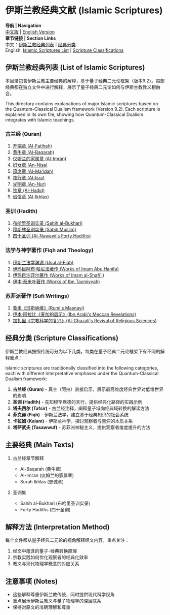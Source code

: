 # 伊斯兰教经典文献 (Islamic Scriptures)

**导航 | Navigation**  
[中文版](#伊斯兰教经典列表-list-of-islamic-scriptures) | [English Version](#伊斯兰教经典列表-list-of-islamic-scriptures)  
**章节链接 | Section Links**  
中文：[伊斯兰教经典列表](#伊斯兰教经典列表-list-of-islamic-scriptures) | [经典分类](#经典分类-scripture-classifications)  
English: [Islamic Scriptures List](#伊斯兰教经典列表-list-of-islamic-scriptures) | [Scripture Classifications](#经典分类-scripture-classifications)

## 伊斯兰教经典列表 (List of Islamic Scriptures)

本目录包含伊斯兰教主要经典的解释，基于量子经典二元论框架（版本9.2）。每部经典都在独立文件中进行解释，展示了量子经典二元论如何与伊斯兰教教义相融合。

This directory contains explanations of major Islamic scriptures based on the Quantum-Classical Dualism framework (Version 9.2). Each scripture is explained in its own file, showing how Quantum-Classical Dualism integrates with Islamic teachings.

### 古兰经 (Quran)
1. [开端章 (Al-Fatihah)](Al-Fatihah.md)
2. [黄牛章 (Al-Baqarah)](Al-Baqarah.md)
3. [仪姆兰的家属章 (Al-Imran)](Al-Imran.md)
4. [妇女章 (An-Nisa)](An-Nisa.md)
5. [筵席章 (Al-Ma'idah)](Al-Maidah.md)
6. [夜行章 (Al-Isra)](Al-Isra.md)
7. [光明章 (An-Nur)](An-Nur.md)
8. [铁章 (Al-Hadid)](Al-Hadid.md)
9. [诚信章 (Al-Ikhlas)](Al-Ikhlas.md)

### 圣训 (Hadith)
1. [布哈里圣训实录 (Sahih al-Bukhari)](Sahih_al-Bukhari.md)
2. [穆斯林圣训实录 (Sahih Muslim)](Sahih_Muslim.md)
3. [四十圣训 (Al-Nawawi's Forty Hadiths)](Forty_Hadiths.md)

### 法学与神学著作 (Fiqh and Theology)
1. [伊斯兰法学渊源 (Usul al-Fiqh)](Usul_al-Fiqh.md)
2. [伊玛目阿布·哈尼法著作 (Works of Imam Abu Hanifa)](Abu_Hanifa_Works.md)
3. [伊玛目沙菲尔著作 (Works of Imam al-Shafi'i)](Al-Shafii_Works.md)
4. [伊本·泰米叶著作 (Works of Ibn Taymiyyah)](Ibn_Taymiyyah_Works.md)

### 苏菲派著作 (Sufi Writings)
1. [鲁米《玛斯纳维》(Rumi's Masnavi)](Masnavi.md)
2. [伊本·阿拉比《麦加的启示》(Ibn Arabi's Meccan Revelations)](Meccan_Revelations.md)
3. [加扎里《宗教科学的复兴》(Al-Ghazali's Revival of Religious Sciences)](Revival_Religious_Sciences.md)

## 经典分类 (Scripture Classifications)

伊斯兰教经典按照传统可分为以下几类，每类在量子经典二元论框架下有不同的解释重点：

Islamic scriptures are traditionally classified into the following categories, each with different interpretative emphases under the Quantum-Classical Dualism framework:

1. **古兰经 (Quran)** - 真主（阿拉）直接启示，展示最高维度经典世界对低维世界的影响
2. **圣训 (Hadith)** - 先知穆罕默德的言行，提供经典化路径的实践示例
3. **塔夫西尔 (Tafsir)** - 古兰经注释，阐释量子域向经典域转换的解读方法
4. **菲克赫 (Fiqh)** - 伊斯兰法学，建立基于经典知识的社会系统
5. **卡拉姆 (Kalam)** - 伊斯兰神学，探讨观察者与黑洞的本质关系
6. **塔萨武夫 (Tasawwuf)** - 苏菲派神秘主义，提供观察者维度提升的方法

## 主要经典 (Main Texts)

1. 古兰经章节解释
   - Al-Baqarah (黄牛章)
   - Al-Imran (仪姆兰的家属章)
   - Surah Ikhlas (忠诚章)

2. 圣训集
   - Sahih al-Bukhari (布哈里圣训实录)
   - Forty Hadiths (四十圣训)

## 解释方法 (Interpretation Method)

每个文件都从量子经典二元论的视角解释经文内容，重点关注：
1. 经文中蕴含的量子-经典转换原理
2. 宗教实践如何优化观察者的经典化效率
3. 教义与现代物理学概念的对应关系

## 注意事项 (Notes)

- 这些解释尊重伊斯兰教传统，同时提供现代科学视角
- 重点展示伊斯兰教义与量子物理学的深层联系
- 保持对原文的准确理解和尊重 
